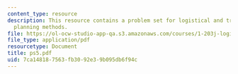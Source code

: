 ```yaml
---
content_type: resource
description: This resource contains a problem set for logistical and transportation
  planning methods.
file: https://ol-ocw-studio-app-qa.s3.amazonaws.com/courses/1-203j-logistical-and-transportation-planning-methods-fall-2006/7ca148187563fb3092e39b095db6f94c_ps5.pdf
file_type: application/pdf
resourcetype: Document
title: ps5.pdf
uid: 7ca14818-7563-fb30-92e3-9b095db6f94c
---
```


